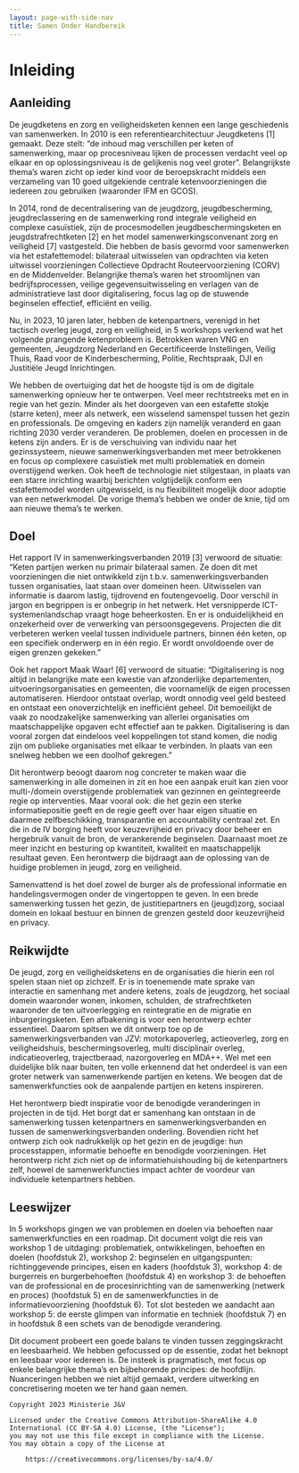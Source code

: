```yaml
---
layout: page-with-side-nav
title: Samen Onder Handbereik
---
```


# Inleiding 

## Aanleiding
De jeugdketens en zorg en veiligheidsketen kennen een lange geschiedenis van samenwerken. In 2010 is een referentiearchitectuur Jeugdketens [1] gemaakt. Deze stelt: “de inhoud mag verschillen per keten of samenwerking, maar op procesniveau lijken de processen verdacht veel op elkaar en op oplossingsniveau is de gelijkenis nog veel groter”. Belangrijkste thema’s waren zicht op ieder kind voor de beroepskracht middels een verzameling van 10 goed uitgekiende centrale ketenvoorzieningen die iedereen zou gebruiken (waaronder IFM en GCOS). 

In 2014, rond de decentralisering van de jeugdzorg, jeugdbescherming, jeugdreclassering en de samenwerking rond integrale veiligheid en complexe casuïstiek, zijn de procesmodellen jeugdbeschermingsketen en jeugdstrafrechtketen [2] en het model samenwerkingsconvenant zorg en veiligheid [7] vastgesteld. Die hebben de basis gevormd voor samenwerken via het estafettemodel: bilateraal uitwisselen van opdrachten via keten uitwissel voorzieningen Collectieve Opdracht Routeervoorziening (CORV) en de Middenvelder. Belangrijke thema’s waren het stroomlijnen van bedrijfsprocessen, veilige gegevensuitwisseling en verlagen van de administratieve last door digitalisering, focus lag op de stuwende beginselen effectief, efficiënt en veilig.

Nu, in 2023, 10 jaren later, hebben de ketenpartners, verenigd in het tactisch overleg jeugd, zorg en veiligheid, in 5 workshops verkend wat het volgende prangende ketenprobleem is. Betrokken waren VNG en gemeenten, Jeugdzorg Nederland en Gecertificeerde Instellingen, Veilig Thuis, Raad voor de Kinderbescherming, Politie, Rechtspraak, DJI en Justitiële Jeugd Inrichtingen.

We hebben de overtuiging dat het de hoogste tijd is om de digitale samenwerking opnieuw her te ontwerpen. Veel meer rechtstreeks met en in regie van het gezin. Minder als het doorgeven van een estafette stokje (starre keten), meer als netwerk, een wisselend samenspel tussen het gezin en professionals. De omgeving en kaders zijn namelijk veranderd en gaan richting 2030 verder veranderen. De problemen, doelen en processen in de ketens zijn anders. Er is de verschuiving van individu naar het gezinssysteem, nieuwe samenwerkingsverbanden met meer betrokkenen en focus op complexere casuïstiek met multi problematiek en domein overstijgend werken. Ook heeft de technologie niet stilgestaan, in plaats van een starre inrichting waarbij berichten volgtijdelijk conform een estafettemodel worden uitgewisseld, is nu flexibiliteit mogelijk door adoptie van een netwerkmodel. De vorige thema’s hebben we onder de knie, tijd om aan nieuwe thema’s te werken.

## Doel
Het rapport IV in samenwerkingsverbanden 2019 [3] verwoord de situatie: “Keten partijen werken nu primair bilateraal samen. Ze doen dit met voorzieningen die niet ontwikkeld zijn t.b.v. samenwerkingsverbanden tussen organisaties, laat staan over domeinen heen. Uitwisselen van informatie is daarom lastig, tijdrovend en foutengevoelig. Door verschil in jargon en begrippen is er onbegrip in het netwerk. Het versnipperde ICT-systemenlandschap vraagt hoge beheerkosten. En er is onduidelijkheid en onzekerheid over de verwerking van persoonsgegevens. Projecten die dit verbeteren werken veelal tussen individuele partners, binnen één keten, op een specifiek onderwerp en in één regio. Er wordt onvoldoende over de eigen grenzen gekeken.”

Ook het rapport Maak Waar! [6] verwoord de situatie: “Digitalisering is nog altijd in belangrijke mate een kwestie van afzonderlijke departementen, uitvoeringsorganisaties en gemeenten, die voornamelijk de eigen processen automatiseren. Hierdoor ontstaat overlap, wordt onnodig veel geld besteed en ontstaat een onoverzichtelijk en inefficiënt geheel. Dit bemoeilijkt de vaak zo noodzakelijke samenwerking van allerlei organisaties om maatschappelijke opgaven echt effectief aan te pakken. Digitalisering is dan vooral zorgen dat eindeloos veel koppelingen tot stand komen, die nodig zijn om publieke organisaties met elkaar te verbinden. In plaats van een snelweg hebben we een doolhof gekregen.”

Dit herontwerp beoogt daarom nog concreter te maken waar die samenwerking in alle domeinen in zit en hoe een aanpak eruit kan zien voor multi-/domein overstijgende problematiek van gezinnen en geïntegreerde regie op interventies. Maar vooral ook: die het gezin een sterke informatiepositie geeft en de regie geeft over haar eigen situatie en daarmee zelfbeschikking, transparantie en accountability centraal zet. En die in de IV borging heeft voor keuzevrijheid en privacy door beheer en hergebruik vanuit de bron, de verankerende beginselen. Daarnaast moet ze meer inzicht en besturing op kwantiteit, kwaliteit en maatschappelijk resultaat geven. Een herontwerp die bijdraagt aan de oplossing van de huidige problemen in jeugd, zorg en veiligheid. 

Samenvattend is het doel zowel de burger als de professional informatie en handelingsvermogen onder de vingertoppen te geven. In een brede samenwerking tussen het gezin, de justitiepartners en (jeugd)zorg, sociaal domein en lokaal bestuur en binnen de grenzen gesteld door keuzevrijheid en privacy.

## Reikwijdte
De jeugd, zorg en veiligheidsketens en de organisaties die hierin een rol spelen staan niet op zichzelf. Er is in toenemende mate sprake van interactie en samenhang met andere ketens, zoals de jeugdzorg, het sociaal domein waaronder wonen, inkomen, schulden, de strafrechtketen waaronder de ten uitvoerlegging en reintegratie en de migratie en inburgeringsketen. Een afbakening is voor een herontwerp echter essentieel. Daarom spitsen we dit ontwerp toe op de samenwerkingsverbanden van JZV: motorkapoverleg, actieoverleg, zorg en veiligheidshuis, beschermingsoverleg, multi disciplinair overleg, indicatieoverleg, trajectberaad, nazorgoverleg en MDA++. Wel met een duidelijke blik naar buiten, ten volle erkennend dat het onderdeel is van een groter netwerk van samenwerkende partijen en ketens. We beogen dat de samenwerkfuncties ook de aanpalende partijen en ketens inspireren.

Het herontwerp biedt inspiratie voor de benodigde veranderingen in projecten in de tijd. Het borgt dat er samenhang kan ontstaan in de samenwerking tussen ketenpartners en samenwerkingsverbanden en tussen de samenwerkingsverbanden onderling. Bovendien richt het ontwerp zich ook nadrukkelijk op het gezin en de jeugdige: hun processtappen, informatie behoefte en benodigde voorzieningen. Het herontwerp richt zich niet op de informatiehuishouding bij de ketenpartners zelf, hoewel de samenwerkfuncties impact achter de voordeur van individuele ketenpartners hebben.

## Leeswijzer
In 5 workshops gingen we van problemen en doelen via behoeften naar samenwerkfuncties en een roadmap. Dit document volgt die reis van workshop 1 de uitdaging: problematiek, ontwikkelingen, behoeften en doelen (hoofdstuk 2), workshop 2: beginselen en uitgangspunten: richtinggevende principes, eisen en kaders (hoofdstuk 3), workshop 4: de burgerreis en burgerbehoeften (hoofdstuk 4) en workshop 3: de behoeften van de professional en de procesinrichting van de samenwerking (netwerk en proces) (hoofdstuk 5) en de samenwerkfuncties in de informatievoorziening (hoofdstuk 6). Tot slot besteden we aandacht aan workshop 5: de eerste glimpen van informatie en techniek (hoofdstuk 7) en in hoofdstuk 8 een schets van de benodigde verandering.

Dit document probeert een goede balans te vinden tussen zeggingskracht en leesbaarheid. We hebben gefocussed op de essentie, zodat het beknopt en leesbaar voor iedereen is. De insteek is pragmatisch, met focus op enkele belangrijke thema’s en bijbehorende principes: de hoofdlijn. Nuanceringen hebben we niet altijd gemaakt, verdere uitwerking en concretisering moeten we ter hand gaan nemen.



```
Copyright 2023 Ministerie J&V

Licensed under the Creative Commons Attribution-ShareAlike 4.0
International (CC BY-SA 4.0) License, (the "License");
you may not use this file except in compliance with the License.
You may obtain a copy of the License at

    https://creativecommons.org/licenses/by-sa/4.0/
```